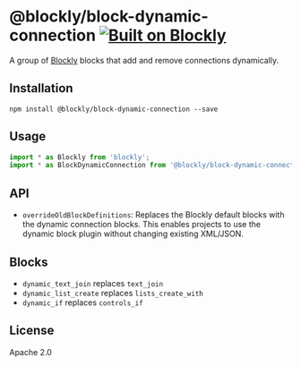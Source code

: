 # @blockly/block-dynamic-connection [![Built on Blockly](https://tinyurl.com/built-on-blockly)](https://github.com/google/blockly)

A group of [Blockly](https://www.npmjs.com/package/blockly) blocks that
add and remove connections dynamically.

## Installation

```
npm install @blockly/block-dynamic-connection --save
```

## Usage

```js
import * as Blockly from 'blockly';
import * as BlockDynamicConnection from '@blockly/block-dynamic-connection';
```

## API

- `overrideOldBlockDefinitions`: Replaces the Blockly default blocks with the
  dynamic connection blocks. This enables projects to use the dynamic block
  plugin without changing existing XML/JSON.

## Blocks

- `dynamic_text_join` replaces `text_join`
- `dynamic_list_create` replaces `lists_create_with`
- `dynamic_if` replaces `controls_if`

## License

Apache 2.0
